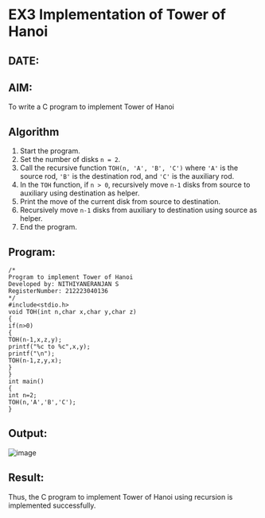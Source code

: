 # EX3 Implementation of Tower of Hanoi
## DATE:
## AIM:
To write a C program to implement Tower of Hanoi

## Algorithm
1. Start the program.  
2. Set the number of disks `n = 2`.  
3. Call the recursive function `TOH(n, 'A', 'B', 'C')` where `'A'` is the source rod, `'B'` is the destination rod, and `'C'` is the auxiliary rod.  
4. In the `TOH` function, if `n > 0`, recursively move `n-1` disks from source to auxiliary using destination as helper.  
5. Print the move of the current disk from source to destination.  
6. Recursively move `n-1` disks from auxiliary to destination using source as helper.  
7. End the program.

## Program:
```
/*
Program to implement Tower of Hanoi
Developed by: NITHIYANERANJAN S 
RegisterNumber: 212223040136
*/
#include<stdio.h>
void TOH(int n,char x,char y,char z)
{
if(n>0)
{
TOH(n-1,x,z,y);
printf("%c to %c",x,y);
printf("\n");
TOH(n-1,z,y,x);
}
}
int main()
{
int n=2; 
TOH(n,'A','B','C');
}
```

## Output:
![image](https://github.com/user-attachments/assets/db211b62-e5f7-40b2-ab7f-39ae2f56877b)


## Result:
Thus, the C program to implement Tower of Hanoi using recursion is implemented successfully.
